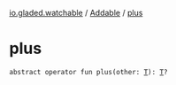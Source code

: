 [io.gladed.watchable](../index.md) / [Addable](index.md) / [plus](./plus.md)

# plus

`abstract operator fun plus(other: `[`T`](index.md#T)`): `[`T`](index.md#T)`?`